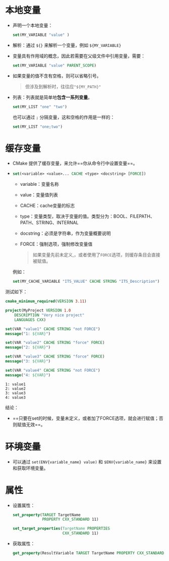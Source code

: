 # 本地变量

- 声明一个本地变量：

  ```cmake
  set(MY_VARIABLE "value" )
  ```

- 解析：通过 `${}` 来解析一个变量，例如 `${MY_VARIABLE}`

- 变量具有作用域的概念，因此若需要在父级文件中引用变量，需要：
  ```cmake
  set(MY_VARIABLE "value" PARENT_SCOPE)
  ```



- 如果变量的值不含有空格，则可以省略引号。

  > 但涉及到解析时，往往应`"${MY_PATH}"`



- 列表：列表就是简单地**包含一系列变量**。

  ```cmake
  set(MY_LIST "one" "two")
  ```

  也可以通过 `;` 分隔变量，这和空格的作用是一样的：

  ```cmake
  set(MY_LIST "one;two")
  ```

  



# 缓存变量

- CMake 提供了缓存变量，来允许==你从命令行中设置变量==。

- ```cmake
  set(<variable> <value>... CACHE <type> <docstring> [FORCE])
  ```

  - variable：变量名称

  - value：变量值列表

  - CACHE：cache变量的标志

  - type：变量类型，取决于变量的值。类型分为：BOOL、FILEPATH、PATH、STRING、INTERNAL

  - docstring：必须是字符串，作为变量概要说明

  - FORCE：强制选项，强制修改变量值

    >如果变量先前未定义,，或者使用了`FORCE`选项，则缓存条目会直接被赋值。
  
  例如：
  
  ```cmake
  set(MY_CACHE_VARIABLE "ITS_VALUE" CACHE STRING "ITS_Description")
  ```









测试如下：

```cmake
cmake_minimum_required(VERSION 3.11)

project(MyProject VERSION 1.0
    DESCRIPTION "Very nice project"
    LANGUAGES CXX)

set(VAR "value1" CACHE STRING "not FORCE")
message("1: ${VAR}")

set(VAR "value2" CACHE STRING "force" FORCE)
message("2: ${VAR}")

set(VAR "value3" CACHE STRING "force" FORCE)
message("3: ${VAR}")

set(VAR "value4" CACHE STRING "not FORCE")
message("4: ${VAR}")
```

```
1: value1
2: value2
3: value3
4: value3
```

结论：

- ==只要在set的时候，变量未定义，或者加了FORCE选项，就会进行赋值；否则赋值无效==。



# ~~环境变量~~

- 可以通过 `set(ENV{variable_name} value)` 和 `$ENV{variable_name}` 来设置和获取环境变量。



# 属性

- 设置属性：

  ```cmake
  set_property(TARGET TargetName
               PROPERTY CXX_STANDARD 11)
  
  set_target_properties(TargetName PROPERTIES
                        CXX_STANDARD 11)
  ```

- 获取属性：

  ```cmake
  get_property(ResultVariable TARGET TargetName PROPERTY CXX_STANDARD)
  ```

  